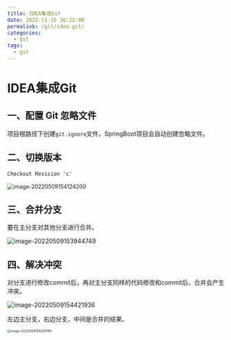 ```yaml
---
title: IDEA集成Git
date: 2022-11-16 16:22:00
permalink: /git/idea-git/
categories:
  - git
tags:
  - git
---
```


# IDEA集成Git

## 一、配置 Git 忽略文件

项目根路径下创建`git.ignore`文件，SpringBoot项目会自动创建忽略文件。

## 二、切换版本

```txt
Checkout Revision 'c'
```

<img src="https://cdn.staticaly.com/gh/jinmunan/imgs@master/tool/git/idea-git/image-20220509154124200.png" alt="image-20220509154124200" style="zoom:90%;" />

## 三、合并分支

要在主分支对其他分支进行合并。

![image-20220509153944749](https://cdn.staticaly.com/gh/jinmunan/imgs@master/tool/git/idea-git/image-20220509153944749.png)

## 四、解决冲突

对分支进行修改commit后，再对主分支同样的代码修改和commit后，合并会产生冲突。

![image-20220509154421936](https://cdn.staticaly.com/gh/jinmunan/imgs@master/tool/git/idea-git/image-20220509154421936.png)

左边主分支，右边分支，中间是合并的结果。

<img src="https://cdn.staticaly.com/gh/jinmunan/imgs@master/tool/git/idea-git/image-20220509154429769.png" alt="image-20220509154429769" style="zoom:50%;" />

